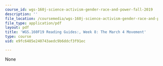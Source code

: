 ```yaml
---
course_id: wgs-160j-science-activism-gender-race-and-power-fall-2019
description: ''
file_location: /coursemedia/wgs-160j-science-activism-gender-race-and-power-fall-2019/e9fc6485e240743aedc9b6ddcf3f91ec_MITWGS_160F19_Wk8ReadingGuide.pdf
file_type: application/pdf
layout: pdf
title: 'WGS.160F19 Reading Guides:, Week 8: The March 4 Movement'
type: course
uid: e9fc6485e240743aedc9b6ddcf3f91ec

---
```

None
